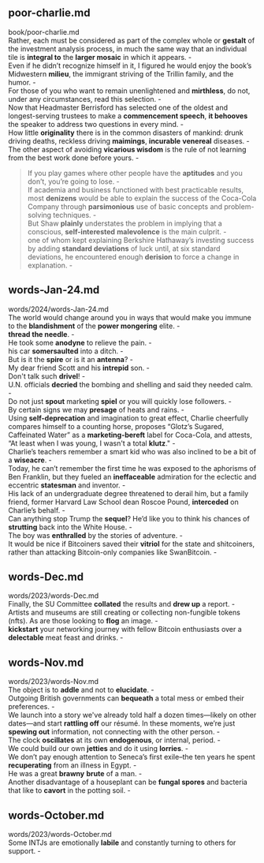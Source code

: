 ## poor-charlie.md ##  
book/poor-charlie.md  
Rather, each must be considered as part of the complex whole or **gestalt** of the investment analysis process, in much the same way that an individual tile is **integral to** the **larger mosaic** in which it appears. -  
Even if he didn’t recognize himself in it, I figured he would enjoy the book’s Midwestern **milieu**, the immigrant striving of the Trillin family, and the humor. -  
For those of you who want to remain unenlightened and **mirthless**, do not, under any circumstances, read this selection. -  
Now that Headmaster Berrisford has selected one of the oldest and longest-serving trustees to make a **commencement speech**, **it behooves** the speaker to address two questions in every mind. -  
How little **originality** there is in the common disasters of mankind: drunk driving deaths, reckless driving **maimings**, **incurable** **venereal** diseases. -  
The other aspect of avoiding **vicarious wisdom** is the rule of not learning from the best work done before yours. -  
> If you play games where other people have the **aptitudes** and you don’t, you’re going to lose. -  
If academia and business functioned with best practicable results, most **denizens** would be able to explain the success of the Coca-Cola Company through **parsimonious** use of basic concepts and problem-solving techniques. -  
But Shaw **plainly** understates the problem in implying that a conscious, **self-interested** **malevolence** is the main culprit. -  
one of whom kept explaining Berkshire Hathaway’s investing success by adding **standard deviations** of luck until, at six standard deviations, he encountered enough **derision** to force a change in explanation. -  

## words-Jan-24.md ##  
words/2024/words-Jan-24.md  
The world would change around you in ways that would make you immune to the **blandishment** of the **power mongering** elite. -  
**thread the needle**. -  
He took some **anodyne** to relieve the pain. -  
his car **somersaulted** into a ditch. -  
But is it the **spire** or is it an **antenna**? -  
My dear friend Scott and his **intrepid** son. -  
Don't talk such **drivel**! -  
U.N. officials **decried** the bombing and shelling and said they needed calm. -  
Do not just **spout** marketing **spiel** or you will quickly lose followers. -  
By certain signs we may **presage** of heats and rains. -  
Using **self-deprecation** and imagination to great effect, Charlie cheerfully compares himself to a counting horse, proposes “Glotz’s Sugared, Caffeinated Water” as a **marketing-bereft** label for Coca-Cola, and attests, “At least when I was young, I wasn't a total **klutz**." -  
Charlie’s teachers remember a smart kid who was also inclined to be a bit of a **wiseacre**. -  
Today, he can’t remember the first time he was exposed to the aphorisms of Ben Franklin, but they fueled an **ineffaceable** admiration for the eclectic and eccentric **statesman** and inventor. -  
His lack of an undergraduate degree threatened to derail him, but a family friend, former Harvard Law School dean Roscoe Pound, **interceded** on Charlie’s behalf. -  
Can anything stop Trump the **sequel**? He’d like you to think his chances of **strutting** back into the White House. -  
The boy was **enthralled** by the stories of adventure. -  
It would be nice if Bitcoiners saved their **vitriol** for the state and shitcoiners, rather than attacking Bitcoin-only companies like SwanBitcoin. -  

## words-Dec.md ##  
words/2023/words-Dec.md  
Finally, the SU Committee **collated** the results and **drew up** a report. -  
Artists and museums are still creating or collecting non-fungible tokens (nfts). As are those looking to **flog** an image. -  
**kickstart** your networking journey with fellow Bitcoin enthusiasts over a **delectable** meat feast and drinks. -  

## words-Nov.md ##  
words/2023/words-Nov.md  
The object is to **addle** and not to **elucidate**. -  
Outgoing British governments can **bequeath** a total mess or embed their preferences. -  
We launch into a story we've already told half a dozen times—likely on other dates—and start **rattling off** our résumé. In these moments, we’re just **spewing out** information, not connecting with the other person. -  
The clock **oscillates** at its own **endogenous**, or internal, period. -  
We could build our own **jetties** and do it using **lorries**. -  
We don’t pay enough attention to Seneca’s first exile–the ten years he spent **recuperating** from an illness in Egypt. -  
He was a great **brawny** **brute** of a man. -  
Another disadvantage of a houseplant can be **fungal spores** and bacteria that like to **cavort** in the potting soil. -  

## words-October.md ##  
words/2023/words-October.md  
Some INTJs are emotionally **labile** and constantly turning to others for support. -  
